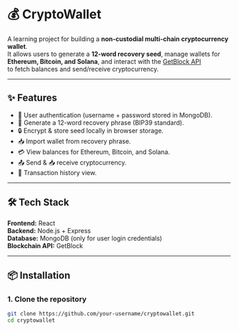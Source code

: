 # 💰 CryptoWallet

A learning project for building a **non-custodial multi-chain cryptocurrency wallet**.  
It allows users to generate a **12-word recovery seed**, manage wallets for  
**Ethereum, Bitcoin, and Solana**, and interact with the [GetBlock API](https://getblock.io/)  
to fetch balances and send/receive cryptocurrency.  

---

## ✨ Features
- 🔑 User authentication (username + password stored in MongoDB).  
- 📝 Generate a 12-word recovery phrase (BIP39 standard).  
- 🔒 Encrypt & store seed locally in browser storage.  
- 📥 Import wallet from recovery phrase.  
- 💳 View balances for Ethereum, Bitcoin, and Solana.  
- 📤 Send & 📥 receive cryptocurrency.  
- 📜 Transaction history view.  

---

## 🛠 Tech Stack
**Frontend:** React  
**Backend:** Node.js + Express  
**Database:** MongoDB (only for user login credentials)  
**Blockchain API:** GetBlock  

---

## 📦 Installation

### 1. Clone the repository
```bash
git clone https://github.com/your-username/cryptowallet.git
cd cryptowallet
